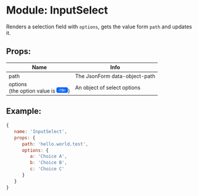 # Module: InputSelect

Renders a selection field with `options`, gets the value form `path` and updates it.

## Props:

Name | Info
---- | -----------------------------
path | The JsonForm data-object-path
options<br/>(the option value is <a href="../../i18n.md"><img src="../../img/i18n.png" height="15"/></a>) | An object of select options

## Example:

```js
{
   name: 'InputSelect',
   props: {
      path: 'hello.world.test',
      options: {
         a: 'Choice A',
         b: 'Choice B',
         c: 'Choice C'
      }
   }
}
```
